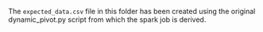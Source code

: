 The `expected_data.csv` file in this folder has been created using
the original dynamic_pivot.py script from which the spark job is derived.